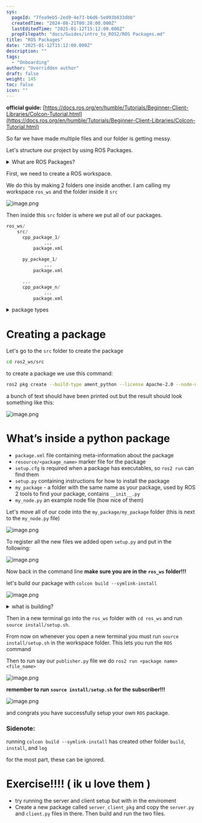 ```yaml
---
sys:
  pageId: "7fea9eb5-2ed9-4e73-b6d6-5e093b833dbb"
  createdTime: "2024-08-21T00:28:00.000Z"
  lastEditedTime: "2025-01-12T15:12:00.000Z"
  propFilepath: "docs/Guides/intro_to_ROS2/ROS Packages.md"
title: "ROS Packages"
date: "2025-01-12T15:12:00.000Z"
description: ""
tags:
  - "Onboarding"
author: "Overridden author"
draft: false
weight: 145
toc: false
icon: ""
---
```


**official guide:** [https://docs.ros.org/en/humble/Tutorials/Beginner-Client-Libraries/Colcon-Tutorial.html](https://docs.ros.org/en/humble/Tutorials/Beginner-Client-Libraries/Colcon-Tutorial.html)

So far we have made multiple files and our folder is getting messy.

Let's structure our project by using ROS Packages.

<details>

<summary>What are ROS Packages?</summary>

ROS Packages are, as the name implies, packages of code that are highly sharable between ROS developers.

They consist of a folder, `package.xml` file, and source code

```python
      cpp_package_1/
		      ... imagine much code files here ..
          package.xml
```

</details>

First, we need to create a ROS workspace.

We do this by making 2 folders one inside another. I am calling my workspace `ros_ws` and the folder inside it `src`

![image.png](https://prod-files-secure.s3.us-west-2.amazonaws.com/d518164a-d88e-44d1-a4ee-3adb3bd8bce0/70706947-fd18-4537-a67b-e12946812d31/image.png?X-Amz-Algorithm=AWS4-HMAC-SHA256&X-Amz-Content-Sha256=UNSIGNED-PAYLOAD&X-Amz-Credential=ASIAZI2LB466VWTXUKMB%2F20250217%2Fus-west-2%2Fs3%2Faws4_request&X-Amz-Date=20250217T220724Z&X-Amz-Expires=3600&X-Amz-Security-Token=IQoJb3JpZ2luX2VjEFUaCXVzLXdlc3QtMiJHMEUCIQCGCLgY9WimvLagK%2Bky2ci0GO1xWtEDhrfjFkFMsaOJ1wIgA2XaE%2FLmho%2FzRbAyF2pp2XX3oonTawKQtb%2BT%2BU71bWYq%2FwMIfhAAGgw2Mzc0MjMxODM4MDUiDHKGKF9yDpzzJtvtySrcA%2BZo2wZ2zNIk9yrkL8JZeyIhe01MkWoh2AICPjyv%2Bemgn0BkSu6rEV%2BDRlauvdkbottQdNOQjwV41KtsPCjPPy5Y35TsYaleX%2F155461aEdW5eE3LkXVayLrbM1r0L7evrQHsmzPpNO3oYKmRCMcnLmOd7BLpK4znh5FobOsg8sCI1EGOZf8tNuNpkaUBBF6Bwwb7zRw6nl2M5qcRwmcTS6uNfuA7tbtCGkrMKnRTHD8RQuamUahici3wBa6QB5MMUdCiPCBtG%2FKj8YyCqn6K6IRfB1RAkl2MlAK6bcKVqmGLMzS3OEo988BH54wGVBwUVp8Dyk7%2FowbODwCvZgREX9O%2BuEyn2ztRioeTHUbUelVElPXULVyOuR7F2gFX5rhawlRbPZHWvk6%2F44jW4wuoWyLVKU6S9LetARexThxd2%2BsavhrYbxJAXykRSduwXW5qWcvcNiy4zCO7jVYjx2cJ%2FsOEQl26Q%2FyxQjIB2Muh3oOyJGe9rVwCcdnQyt5akBlko1k2qGPb%2BqNyRmMNcrplcE30QXZoFr%2BJfwB1MQrmIbqF8rZcxVuciuUqOH%2FwNoOJqdI%2BQ6pBrAzLNeDbbJ%2FTdJON15bsyUfIXZGS%2By2Z115Gc17z51pu1JVaaRWMKPKzr0GOqUBqo%2BYJ76LCAHi65%2BHCS%2FhHlAmH3W4JtIqOky2Hz%2B88g93td%2FFRNYXIK6bXCB2aW1nqcqccBiv%2BrlV7SVHUym9cfS%2Fqzs5DeOfMmYGUp16u2PZ%2B5r6UNvzYeb7jmUW4%2F7m87UTilHyeJb8B64qkyWji%2BL65H7Zq7ZqNrzewQk0xRO7a7WmhdIkYTYlUdbFeu8qbzJRNvtAs4W30zn9LC%2FsxtbhK8ft&X-Amz-Signature=d6ad79e263dcc9a3d3a463d548622fe44598a3777c6001199a8a383b8ce0eaec&X-Amz-SignedHeaders=host&x-id=GetObject)

Then inside this `src` folder is where we put all of our packages.

```python
ros_ws/
    src/
      cpp_package_1/
		      ...
          package.xml

      py_package_1/
		      ...
          package.xml

      ...
      cpp_package_n/
		      ...
          package.xml

```

<details>

<summary>package types</summary>

packages can be either `C++` or python.

the intern file structure is different for each but for this guide we will stick to creating python packages

</details>

# Creating a package

Let's go to the `src` folder to create the package

```bash
cd ros2_ws/src
```

to create a package we use this command:

```bash
ros2 pkg create --build-type ament_python --license Apache-2.0 --node-name my_node my_package
```

a bunch of text should have been printed out but the result should look something like this:

![image.png](https://prod-files-secure.s3.us-west-2.amazonaws.com/d518164a-d88e-44d1-a4ee-3adb3bd8bce0/e6cf1e3f-8512-4a3e-b131-079f800bf3e8/image.png?X-Amz-Algorithm=AWS4-HMAC-SHA256&X-Amz-Content-Sha256=UNSIGNED-PAYLOAD&X-Amz-Credential=ASIAZI2LB466VWTXUKMB%2F20250217%2Fus-west-2%2Fs3%2Faws4_request&X-Amz-Date=20250217T220724Z&X-Amz-Expires=3600&X-Amz-Security-Token=IQoJb3JpZ2luX2VjEFUaCXVzLXdlc3QtMiJHMEUCIQCGCLgY9WimvLagK%2Bky2ci0GO1xWtEDhrfjFkFMsaOJ1wIgA2XaE%2FLmho%2FzRbAyF2pp2XX3oonTawKQtb%2BT%2BU71bWYq%2FwMIfhAAGgw2Mzc0MjMxODM4MDUiDHKGKF9yDpzzJtvtySrcA%2BZo2wZ2zNIk9yrkL8JZeyIhe01MkWoh2AICPjyv%2Bemgn0BkSu6rEV%2BDRlauvdkbottQdNOQjwV41KtsPCjPPy5Y35TsYaleX%2F155461aEdW5eE3LkXVayLrbM1r0L7evrQHsmzPpNO3oYKmRCMcnLmOd7BLpK4znh5FobOsg8sCI1EGOZf8tNuNpkaUBBF6Bwwb7zRw6nl2M5qcRwmcTS6uNfuA7tbtCGkrMKnRTHD8RQuamUahici3wBa6QB5MMUdCiPCBtG%2FKj8YyCqn6K6IRfB1RAkl2MlAK6bcKVqmGLMzS3OEo988BH54wGVBwUVp8Dyk7%2FowbODwCvZgREX9O%2BuEyn2ztRioeTHUbUelVElPXULVyOuR7F2gFX5rhawlRbPZHWvk6%2F44jW4wuoWyLVKU6S9LetARexThxd2%2BsavhrYbxJAXykRSduwXW5qWcvcNiy4zCO7jVYjx2cJ%2FsOEQl26Q%2FyxQjIB2Muh3oOyJGe9rVwCcdnQyt5akBlko1k2qGPb%2BqNyRmMNcrplcE30QXZoFr%2BJfwB1MQrmIbqF8rZcxVuciuUqOH%2FwNoOJqdI%2BQ6pBrAzLNeDbbJ%2FTdJON15bsyUfIXZGS%2By2Z115Gc17z51pu1JVaaRWMKPKzr0GOqUBqo%2BYJ76LCAHi65%2BHCS%2FhHlAmH3W4JtIqOky2Hz%2B88g93td%2FFRNYXIK6bXCB2aW1nqcqccBiv%2BrlV7SVHUym9cfS%2Fqzs5DeOfMmYGUp16u2PZ%2B5r6UNvzYeb7jmUW4%2F7m87UTilHyeJb8B64qkyWji%2BL65H7Zq7ZqNrzewQk0xRO7a7WmhdIkYTYlUdbFeu8qbzJRNvtAs4W30zn9LC%2FsxtbhK8ft&X-Amz-Signature=55c79b5c9a5571e4b3c66956a51068786cadbf77e6699ac5a6f40a624d41ba0a&X-Amz-SignedHeaders=host&x-id=GetObject)

# What’s inside a python package

- `package.xml` file containing meta-information about the package
- `resource/<package_name>` marker file for the package
- `setup.cfg` is required when a package has executables, so `ros2 run` can find them
- `setup.py` containing instructions for how to install the package
- `my_package` - a folder with the same name as your package, used by ROS 2 tools to find your package, contains `__init__.py`
- `my_node.py` an example node file (how nice of them)

Let's move all of our code into the `my_package/my_package` folder (this is next to the `my_node.py` file)

![image.png](https://prod-files-secure.s3.us-west-2.amazonaws.com/d518164a-d88e-44d1-a4ee-3adb3bd8bce0/9ce58f11-0da9-4d3e-b86d-506a9685d378/image.png?X-Amz-Algorithm=AWS4-HMAC-SHA256&X-Amz-Content-Sha256=UNSIGNED-PAYLOAD&X-Amz-Credential=ASIAZI2LB466VWTXUKMB%2F20250217%2Fus-west-2%2Fs3%2Faws4_request&X-Amz-Date=20250217T220724Z&X-Amz-Expires=3600&X-Amz-Security-Token=IQoJb3JpZ2luX2VjEFUaCXVzLXdlc3QtMiJHMEUCIQCGCLgY9WimvLagK%2Bky2ci0GO1xWtEDhrfjFkFMsaOJ1wIgA2XaE%2FLmho%2FzRbAyF2pp2XX3oonTawKQtb%2BT%2BU71bWYq%2FwMIfhAAGgw2Mzc0MjMxODM4MDUiDHKGKF9yDpzzJtvtySrcA%2BZo2wZ2zNIk9yrkL8JZeyIhe01MkWoh2AICPjyv%2Bemgn0BkSu6rEV%2BDRlauvdkbottQdNOQjwV41KtsPCjPPy5Y35TsYaleX%2F155461aEdW5eE3LkXVayLrbM1r0L7evrQHsmzPpNO3oYKmRCMcnLmOd7BLpK4znh5FobOsg8sCI1EGOZf8tNuNpkaUBBF6Bwwb7zRw6nl2M5qcRwmcTS6uNfuA7tbtCGkrMKnRTHD8RQuamUahici3wBa6QB5MMUdCiPCBtG%2FKj8YyCqn6K6IRfB1RAkl2MlAK6bcKVqmGLMzS3OEo988BH54wGVBwUVp8Dyk7%2FowbODwCvZgREX9O%2BuEyn2ztRioeTHUbUelVElPXULVyOuR7F2gFX5rhawlRbPZHWvk6%2F44jW4wuoWyLVKU6S9LetARexThxd2%2BsavhrYbxJAXykRSduwXW5qWcvcNiy4zCO7jVYjx2cJ%2FsOEQl26Q%2FyxQjIB2Muh3oOyJGe9rVwCcdnQyt5akBlko1k2qGPb%2BqNyRmMNcrplcE30QXZoFr%2BJfwB1MQrmIbqF8rZcxVuciuUqOH%2FwNoOJqdI%2BQ6pBrAzLNeDbbJ%2FTdJON15bsyUfIXZGS%2By2Z115Gc17z51pu1JVaaRWMKPKzr0GOqUBqo%2BYJ76LCAHi65%2BHCS%2FhHlAmH3W4JtIqOky2Hz%2B88g93td%2FFRNYXIK6bXCB2aW1nqcqccBiv%2BrlV7SVHUym9cfS%2Fqzs5DeOfMmYGUp16u2PZ%2B5r6UNvzYeb7jmUW4%2F7m87UTilHyeJb8B64qkyWji%2BL65H7Zq7ZqNrzewQk0xRO7a7WmhdIkYTYlUdbFeu8qbzJRNvtAs4W30zn9LC%2FsxtbhK8ft&X-Amz-Signature=939f1e6fb048e267b7f08038ca075f83ba701f5d32f0859815c6f311c7f5b274&X-Amz-SignedHeaders=host&x-id=GetObject)

To register all the new files we added open `setup.py` and put in the following:

![image.png](https://prod-files-secure.s3.us-west-2.amazonaws.com/d518164a-d88e-44d1-a4ee-3adb3bd8bce0/1cd7c262-4cae-4496-9d75-c178537d24a2/image.png?X-Amz-Algorithm=AWS4-HMAC-SHA256&X-Amz-Content-Sha256=UNSIGNED-PAYLOAD&X-Amz-Credential=ASIAZI2LB466VWTXUKMB%2F20250217%2Fus-west-2%2Fs3%2Faws4_request&X-Amz-Date=20250217T220724Z&X-Amz-Expires=3600&X-Amz-Security-Token=IQoJb3JpZ2luX2VjEFUaCXVzLXdlc3QtMiJHMEUCIQCGCLgY9WimvLagK%2Bky2ci0GO1xWtEDhrfjFkFMsaOJ1wIgA2XaE%2FLmho%2FzRbAyF2pp2XX3oonTawKQtb%2BT%2BU71bWYq%2FwMIfhAAGgw2Mzc0MjMxODM4MDUiDHKGKF9yDpzzJtvtySrcA%2BZo2wZ2zNIk9yrkL8JZeyIhe01MkWoh2AICPjyv%2Bemgn0BkSu6rEV%2BDRlauvdkbottQdNOQjwV41KtsPCjPPy5Y35TsYaleX%2F155461aEdW5eE3LkXVayLrbM1r0L7evrQHsmzPpNO3oYKmRCMcnLmOd7BLpK4znh5FobOsg8sCI1EGOZf8tNuNpkaUBBF6Bwwb7zRw6nl2M5qcRwmcTS6uNfuA7tbtCGkrMKnRTHD8RQuamUahici3wBa6QB5MMUdCiPCBtG%2FKj8YyCqn6K6IRfB1RAkl2MlAK6bcKVqmGLMzS3OEo988BH54wGVBwUVp8Dyk7%2FowbODwCvZgREX9O%2BuEyn2ztRioeTHUbUelVElPXULVyOuR7F2gFX5rhawlRbPZHWvk6%2F44jW4wuoWyLVKU6S9LetARexThxd2%2BsavhrYbxJAXykRSduwXW5qWcvcNiy4zCO7jVYjx2cJ%2FsOEQl26Q%2FyxQjIB2Muh3oOyJGe9rVwCcdnQyt5akBlko1k2qGPb%2BqNyRmMNcrplcE30QXZoFr%2BJfwB1MQrmIbqF8rZcxVuciuUqOH%2FwNoOJqdI%2BQ6pBrAzLNeDbbJ%2FTdJON15bsyUfIXZGS%2By2Z115Gc17z51pu1JVaaRWMKPKzr0GOqUBqo%2BYJ76LCAHi65%2BHCS%2FhHlAmH3W4JtIqOky2Hz%2B88g93td%2FFRNYXIK6bXCB2aW1nqcqccBiv%2BrlV7SVHUym9cfS%2Fqzs5DeOfMmYGUp16u2PZ%2B5r6UNvzYeb7jmUW4%2F7m87UTilHyeJb8B64qkyWji%2BL65H7Zq7ZqNrzewQk0xRO7a7WmhdIkYTYlUdbFeu8qbzJRNvtAs4W30zn9LC%2FsxtbhK8ft&X-Amz-Signature=fb97eead1a7401753a2ad3aca2a38667c4f71293aba7411d066dd1219f453201&X-Amz-SignedHeaders=host&x-id=GetObject)

Now back in the command line **make sure you are in the** **`ros_ws`** **folder!!!**

let's build our package with `colcon build --symlink-install`

![image.png](https://prod-files-secure.s3.us-west-2.amazonaws.com/d518164a-d88e-44d1-a4ee-3adb3bd8bce0/2f2a0d27-b173-48fd-b189-5f5c0ce65619/image.png?X-Amz-Algorithm=AWS4-HMAC-SHA256&X-Amz-Content-Sha256=UNSIGNED-PAYLOAD&X-Amz-Credential=ASIAZI2LB466VWTXUKMB%2F20250217%2Fus-west-2%2Fs3%2Faws4_request&X-Amz-Date=20250217T220724Z&X-Amz-Expires=3600&X-Amz-Security-Token=IQoJb3JpZ2luX2VjEFUaCXVzLXdlc3QtMiJHMEUCIQCGCLgY9WimvLagK%2Bky2ci0GO1xWtEDhrfjFkFMsaOJ1wIgA2XaE%2FLmho%2FzRbAyF2pp2XX3oonTawKQtb%2BT%2BU71bWYq%2FwMIfhAAGgw2Mzc0MjMxODM4MDUiDHKGKF9yDpzzJtvtySrcA%2BZo2wZ2zNIk9yrkL8JZeyIhe01MkWoh2AICPjyv%2Bemgn0BkSu6rEV%2BDRlauvdkbottQdNOQjwV41KtsPCjPPy5Y35TsYaleX%2F155461aEdW5eE3LkXVayLrbM1r0L7evrQHsmzPpNO3oYKmRCMcnLmOd7BLpK4znh5FobOsg8sCI1EGOZf8tNuNpkaUBBF6Bwwb7zRw6nl2M5qcRwmcTS6uNfuA7tbtCGkrMKnRTHD8RQuamUahici3wBa6QB5MMUdCiPCBtG%2FKj8YyCqn6K6IRfB1RAkl2MlAK6bcKVqmGLMzS3OEo988BH54wGVBwUVp8Dyk7%2FowbODwCvZgREX9O%2BuEyn2ztRioeTHUbUelVElPXULVyOuR7F2gFX5rhawlRbPZHWvk6%2F44jW4wuoWyLVKU6S9LetARexThxd2%2BsavhrYbxJAXykRSduwXW5qWcvcNiy4zCO7jVYjx2cJ%2FsOEQl26Q%2FyxQjIB2Muh3oOyJGe9rVwCcdnQyt5akBlko1k2qGPb%2BqNyRmMNcrplcE30QXZoFr%2BJfwB1MQrmIbqF8rZcxVuciuUqOH%2FwNoOJqdI%2BQ6pBrAzLNeDbbJ%2FTdJON15bsyUfIXZGS%2By2Z115Gc17z51pu1JVaaRWMKPKzr0GOqUBqo%2BYJ76LCAHi65%2BHCS%2FhHlAmH3W4JtIqOky2Hz%2B88g93td%2FFRNYXIK6bXCB2aW1nqcqccBiv%2BrlV7SVHUym9cfS%2Fqzs5DeOfMmYGUp16u2PZ%2B5r6UNvzYeb7jmUW4%2F7m87UTilHyeJb8B64qkyWji%2BL65H7Zq7ZqNrzewQk0xRO7a7WmhdIkYTYlUdbFeu8qbzJRNvtAs4W30zn9LC%2FsxtbhK8ft&X-Amz-Signature=4e57c1f36f9b0837f66bdae869390942c0e92caeebee56a65ab31686616e0f89&X-Amz-SignedHeaders=host&x-id=GetObject)

<details>

<summary>what is building?</summary>

if you are a CS major at Rose-Hulman you will learn the answer to this in CSSE132

but TLDR; is it combines all the code files into one program that can be run easily 

</details>

Then in a new terminal go into the `ros_ws` folder with `cd ros_ws` and run `source install/setup.sh`. 

From now on whenever you open a new terminal you must run `source install/setup.sh` in the workspace folder. This lets you run the `ROS` command

Then to run say our `publisher.py` file we do `ros2 run <package name> <file_name>`

![image.png](https://prod-files-secure.s3.us-west-2.amazonaws.com/d518164a-d88e-44d1-a4ee-3adb3bd8bce0/4f4b1219-3a44-4632-aa0a-ce3471699f59/image.png?X-Amz-Algorithm=AWS4-HMAC-SHA256&X-Amz-Content-Sha256=UNSIGNED-PAYLOAD&X-Amz-Credential=ASIAZI2LB466VWTXUKMB%2F20250217%2Fus-west-2%2Fs3%2Faws4_request&X-Amz-Date=20250217T220724Z&X-Amz-Expires=3600&X-Amz-Security-Token=IQoJb3JpZ2luX2VjEFUaCXVzLXdlc3QtMiJHMEUCIQCGCLgY9WimvLagK%2Bky2ci0GO1xWtEDhrfjFkFMsaOJ1wIgA2XaE%2FLmho%2FzRbAyF2pp2XX3oonTawKQtb%2BT%2BU71bWYq%2FwMIfhAAGgw2Mzc0MjMxODM4MDUiDHKGKF9yDpzzJtvtySrcA%2BZo2wZ2zNIk9yrkL8JZeyIhe01MkWoh2AICPjyv%2Bemgn0BkSu6rEV%2BDRlauvdkbottQdNOQjwV41KtsPCjPPy5Y35TsYaleX%2F155461aEdW5eE3LkXVayLrbM1r0L7evrQHsmzPpNO3oYKmRCMcnLmOd7BLpK4znh5FobOsg8sCI1EGOZf8tNuNpkaUBBF6Bwwb7zRw6nl2M5qcRwmcTS6uNfuA7tbtCGkrMKnRTHD8RQuamUahici3wBa6QB5MMUdCiPCBtG%2FKj8YyCqn6K6IRfB1RAkl2MlAK6bcKVqmGLMzS3OEo988BH54wGVBwUVp8Dyk7%2FowbODwCvZgREX9O%2BuEyn2ztRioeTHUbUelVElPXULVyOuR7F2gFX5rhawlRbPZHWvk6%2F44jW4wuoWyLVKU6S9LetARexThxd2%2BsavhrYbxJAXykRSduwXW5qWcvcNiy4zCO7jVYjx2cJ%2FsOEQl26Q%2FyxQjIB2Muh3oOyJGe9rVwCcdnQyt5akBlko1k2qGPb%2BqNyRmMNcrplcE30QXZoFr%2BJfwB1MQrmIbqF8rZcxVuciuUqOH%2FwNoOJqdI%2BQ6pBrAzLNeDbbJ%2FTdJON15bsyUfIXZGS%2By2Z115Gc17z51pu1JVaaRWMKPKzr0GOqUBqo%2BYJ76LCAHi65%2BHCS%2FhHlAmH3W4JtIqOky2Hz%2B88g93td%2FFRNYXIK6bXCB2aW1nqcqccBiv%2BrlV7SVHUym9cfS%2Fqzs5DeOfMmYGUp16u2PZ%2B5r6UNvzYeb7jmUW4%2F7m87UTilHyeJb8B64qkyWji%2BL65H7Zq7ZqNrzewQk0xRO7a7WmhdIkYTYlUdbFeu8qbzJRNvtAs4W30zn9LC%2FsxtbhK8ft&X-Amz-Signature=9cd6466f4443d198312415c6826e4114cd2c7dabdc468b722826f6539b553831&X-Amz-SignedHeaders=host&x-id=GetObject)

**remember to run** **`source install/setup.sh`** **for the subscriber!!!**

![image.png](https://prod-files-secure.s3.us-west-2.amazonaws.com/d518164a-d88e-44d1-a4ee-3adb3bd8bce0/02121119-dad4-49ec-8356-c956108b4243/image.png?X-Amz-Algorithm=AWS4-HMAC-SHA256&X-Amz-Content-Sha256=UNSIGNED-PAYLOAD&X-Amz-Credential=ASIAZI2LB466VWTXUKMB%2F20250217%2Fus-west-2%2Fs3%2Faws4_request&X-Amz-Date=20250217T220724Z&X-Amz-Expires=3600&X-Amz-Security-Token=IQoJb3JpZ2luX2VjEFUaCXVzLXdlc3QtMiJHMEUCIQCGCLgY9WimvLagK%2Bky2ci0GO1xWtEDhrfjFkFMsaOJ1wIgA2XaE%2FLmho%2FzRbAyF2pp2XX3oonTawKQtb%2BT%2BU71bWYq%2FwMIfhAAGgw2Mzc0MjMxODM4MDUiDHKGKF9yDpzzJtvtySrcA%2BZo2wZ2zNIk9yrkL8JZeyIhe01MkWoh2AICPjyv%2Bemgn0BkSu6rEV%2BDRlauvdkbottQdNOQjwV41KtsPCjPPy5Y35TsYaleX%2F155461aEdW5eE3LkXVayLrbM1r0L7evrQHsmzPpNO3oYKmRCMcnLmOd7BLpK4znh5FobOsg8sCI1EGOZf8tNuNpkaUBBF6Bwwb7zRw6nl2M5qcRwmcTS6uNfuA7tbtCGkrMKnRTHD8RQuamUahici3wBa6QB5MMUdCiPCBtG%2FKj8YyCqn6K6IRfB1RAkl2MlAK6bcKVqmGLMzS3OEo988BH54wGVBwUVp8Dyk7%2FowbODwCvZgREX9O%2BuEyn2ztRioeTHUbUelVElPXULVyOuR7F2gFX5rhawlRbPZHWvk6%2F44jW4wuoWyLVKU6S9LetARexThxd2%2BsavhrYbxJAXykRSduwXW5qWcvcNiy4zCO7jVYjx2cJ%2FsOEQl26Q%2FyxQjIB2Muh3oOyJGe9rVwCcdnQyt5akBlko1k2qGPb%2BqNyRmMNcrplcE30QXZoFr%2BJfwB1MQrmIbqF8rZcxVuciuUqOH%2FwNoOJqdI%2BQ6pBrAzLNeDbbJ%2FTdJON15bsyUfIXZGS%2By2Z115Gc17z51pu1JVaaRWMKPKzr0GOqUBqo%2BYJ76LCAHi65%2BHCS%2FhHlAmH3W4JtIqOky2Hz%2B88g93td%2FFRNYXIK6bXCB2aW1nqcqccBiv%2BrlV7SVHUym9cfS%2Fqzs5DeOfMmYGUp16u2PZ%2B5r6UNvzYeb7jmUW4%2F7m87UTilHyeJb8B64qkyWji%2BL65H7Zq7ZqNrzewQk0xRO7a7WmhdIkYTYlUdbFeu8qbzJRNvtAs4W30zn9LC%2FsxtbhK8ft&X-Amz-Signature=aa74a778d6ddfbf8e371a6094bbfcdf7e742c0fc6d4037e5c14d97053a08099d&X-Amz-SignedHeaders=host&x-id=GetObject)

and congrats you have successfully setup your own `ROS` package.

### Sidenote:

running `colcon build --symlink-install` has created other folder `build`, `install`, and `log`

for the most part, these can be ignored.

# Exercise!!!! ( ik u love them )

- try running the server and client setup but with in the enviroment
- Create a new package called `server_client_pkg` and copy the `server.py` and `client.py` files in there. Then build and run the two files.
